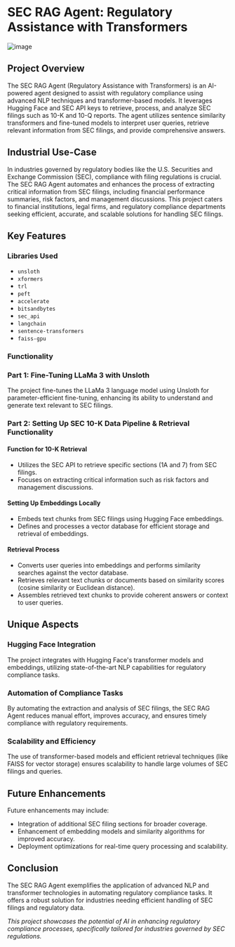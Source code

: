 # SEC RAG Agent: Regulatory Assistance with Transformers

![image](https://github.com/Aftabbs/SEC-RAG-Agent-Regulatory-Assistance-with-Transformers/assets/112916888/6467cd39-3111-449e-92e8-fcb3f0ba3d2d)

## Project Overview

The SEC RAG Agent (Regulatory Assistance with Transformers) is an AI-powered agent designed to assist with regulatory compliance using advanced NLP techniques and transformer-based models. It leverages Hugging Face and SEC API keys to retrieve, process, and analyze SEC filings such as 10-K and 10-Q reports. The agent utilizes sentence similarity transformers and fine-tuned models to interpret user queries, retrieve relevant information from SEC filings, and provide comprehensive answers.

## Industrial Use-Case

In industries governed by regulatory bodies like the U.S. Securities and Exchange Commission (SEC), compliance with filing regulations is crucial. The SEC RAG Agent automates and enhances the process of extracting critical information from SEC filings, including financial performance summaries, risk factors, and management discussions. This project caters to financial institutions, legal firms, and regulatory compliance departments seeking efficient, accurate, and scalable solutions for handling SEC filings.

## Key Features

### Libraries Used
- `unsloth`
- `xformers`
- `trl`
- `peft`
- `accelerate`
- `bitsandbytes`
- `sec_api`
- `langchain`
- `sentence-transformers`
- `faiss-gpu`

### Functionality

### Part 1: Fine-Tuning LLaMa 3 with Unsloth

The project fine-tunes the LLaMa 3 language model using Unsloth for parameter-efficient fine-tuning, enhancing its ability to understand and generate text relevant to SEC filings.

### Part 2: Setting Up SEC 10-K Data Pipeline & Retrieval Functionality

#### Function for 10-K Retrieval
- Utilizes the SEC API to retrieve specific sections (1A and 7) from SEC filings.
- Focuses on extracting critical information such as risk factors and management discussions.

#### Setting Up Embeddings Locally
- Embeds text chunks from SEC filings using Hugging Face embeddings.
- Defines and processes a vector database for efficient storage and retrieval of embeddings.

#### Retrieval Process
- Converts user queries into embeddings and performs similarity searches against the vector database.
- Retrieves relevant text chunks or documents based on similarity scores (cosine similarity or Euclidean distance).
- Assembles retrieved text chunks to provide coherent answers or context to user queries.

## Unique Aspects

### Hugging Face Integration
The project integrates with Hugging Face's transformer models and embeddings, utilizing state-of-the-art NLP capabilities for regulatory compliance tasks.

### Automation of Compliance Tasks
By automating the extraction and analysis of SEC filings, the SEC RAG Agent reduces manual effort, improves accuracy, and ensures timely compliance with regulatory requirements.

### Scalability and Efficiency
The use of transformer-based models and efficient retrieval techniques (like FAISS for vector storage) ensures scalability to handle large volumes of SEC filings and queries.

## Future Enhancements

Future enhancements may include:
- Integration of additional SEC filing sections for broader coverage.
- Enhancement of embedding models and similarity algorithms for improved accuracy.
- Deployment optimizations for real-time query processing and scalability.

## Conclusion

The SEC RAG Agent exemplifies the application of advanced NLP and transformer technologies in automating regulatory compliance tasks. It offers a robust solution for industries needing efficient handling of SEC filings and regulatory data.


*This project showcases the potential of AI in enhancing regulatory compliance processes, specifically tailored for industries governed by SEC regulations.*
